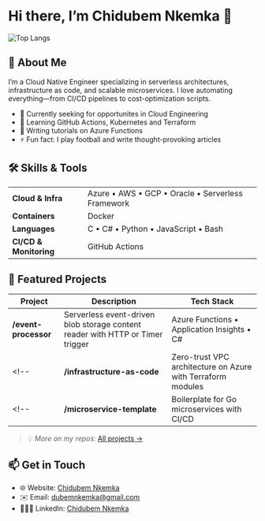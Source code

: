 
# Hi there, I’m Chidubem Nkemka 👋

<!--![GitHub Stats](https://github-readme-stats.vercel.app/api?username=dubemliveson&show_icons=true&theme=default)-->
![Top Langs](https://github-readme-stats.vercel.app/api/top-langs/?username=dubemliveson&layout=compact)
<!--![GitHub Streak](https://github-readme-streak-stats.herokuapp.com?user=dubemliveson&theme=radical)-->


## 🔭 About Me
I’m a Cloud Native Engineer specializing in serverless architectures, infrastructure as code, and scalable microservices. I love automating everything—from CI/CD pipelines to cost-optimization scripts.

- 💼 Currently seeking for opportunites in Cloud Engineering  
- 🌱 Learning GitHub Actions, Kubernetes and Terraform  
- 📝 Writing tutorials on Azure Functions 
- ⚡ Fun fact: I play football and write thought-provoking articles  

## 🛠️ Skills & Tools
<table>
  <tr>
    <td><b>Cloud & Infra</b></td><td>Azure • AWS • GCP •  Oracle • Serverless Framework <!--• Terraform--></td>
  </tr>
  <tr>
    <td><b>Containers</b></td><td>Docker<!--• Kubernetes • Helm--></td>
  </tr>
  <tr>
    <td><b>Languages</b></td><td>C • C# • Python • JavaScript • Bash</td>
  </tr>
  <tr>
    <td><b>CI/CD & Monitoring</b></td><td>GitHub Actions<!--• Jenkins • Prometheus • Grafana--></td>
  </tr>
</table>

## 🚀 Featured Projects

| Project | Description | Tech Stack |
| ------- | ----------- | ---------- |
| **/event-processor** | Serverless event-driven blob storage content reader with HTTP or Timer trigger | Azure Functions • Application Insights • C# |
<!--| **/infrastructure-as-code** | Zero-trust VPC architecture on Azure with Terraform modules | Terraform • Azure |-->
<!--| **/microservice-template** | Boilerplate for Go microservices with CI/CD | Go • Docker • GitHub Actions |-->

> 💡 *More on my repos:* [All projects →](https://github.com/dubemliveson/AzureProjects)

## 📫 Get in Touch
- 🌐 Website: [Chidubem Nkemka](https://dubemliveson.github.io/ChidubemNkemka-PortfolioBeta/)  
- ✉️ Email: [dubemnkemka@gmail.com](mailto:dubemnkemka@gmail.com)  
- 👨🏾‍💼 LinkedIn: [Chidubem Nkemka](https://linkedin.com/in/chidubemnkemka)  
